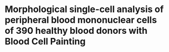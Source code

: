 # Morphological single-cell analysis of peripheral blood mononuclear cells of 390 healthy blood donors with Blood Cell Painting
